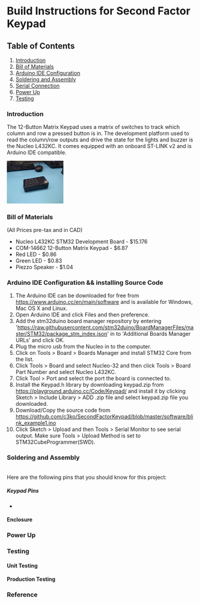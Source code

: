 # Build Instructions for Second Factor Keypad

## Table of Contents
1. [Introduction](#introduction)
2. [Bill of Materials](#bill-of-materials)
3. [Arduino IDE Configuration](#arduino-ide-configuration)
4. [Soldering and Assembly](#soldering-and-assembly)
5. [Serial Connection](#serial-connection)
6. [Power Up](#power-up)
7. [Testing](#testing)


### Introduction
The 12-Button Matrix Keypad uses a matrix of switches to track which column and row a pressed button is in. The development platform used to read the column/row outputs and drive the state for the lights and buzzer is the Nucleo L432KC. It comes equipped with an onboard ST-LINK v2 and is Arduino IDE compatible.

<img src="images/presentation enclosure.jpg" height="30%" width="30%" alt="Presentation enclosure" />


### Bill of Materials
(All Prices pre-tax and in CAD)

*  Nucleo L432KC STM32 Development Board - $15.176
*  COM-14662 12-Button Matrix Keypad - $6.87
*  Red LED - $0.86
*  Green LED - $0.83
*  Piezzo Speaker - $1.04

### Arduino IDE Configuration && installing Source Code
1) The Arduino IDE can be downloaded for free from https://www.arduino.cc/en/main/software and is available for Windows, Mac OS X and Linux.
2) Open Arduino IDE and click Files and then preference.
3) Add the stm32duino board manager repository by entering 'https://raw.githubusercontent.com/stm32duino/BoardManagerFiles/master/STM32/package_stm_index.json' in to 'Additional Boards Manager URLs' and click OK.
4) Plug the micro usb from the Nucleo in to the computer.
5) Click on Tools > Board > Boards Manager and install STM32 Core from the list.
6) Click Tools > Board and select Nucleo-32 and then click Tools > Board Part Number and select Nucleo L432KC.
6) Click Tool > Port and select the port the board is connected to.
7) Install the Keypad.h library by downloading keypad.zip from https://playground.arduino.cc/Code/Keypad/ and install it by clicking Sketch > Include Library > ADD .zip file and select keypad.zip file you downloaded.
7) Download/Copy the source code from https://github.com/c3ko/SecondFactorKeypad/blob/master/software/blink_example1.ino
8) Click Sketch > Upload and then Tools > Serial Monitor to see serial output. Make sure Tools > 
Upload Method is set to STM32CubeProgrammer(SWD).

### Soldering and Assembly

<br/>Here are the following pins that you should know for this project:
##### Keypad Pins
* 
  
#### Enclosure

### Power Up

### Testing

#### Unit Testing

#### Production Testing

### Reference
